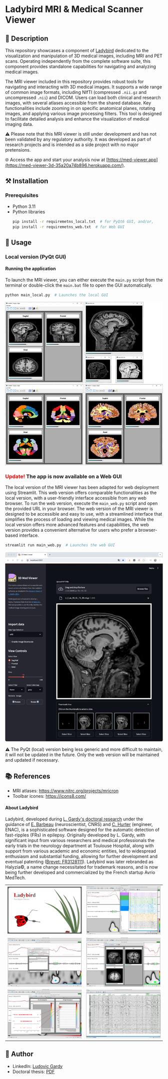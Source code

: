 # Ladybird MRI & Medical Scanner Viewer

## 📄 Description

This repository showcases a component of [Ladybird](#about-ladybird) dedicated to the visualization and manipulation of 3D medical images, including MRI and PET scans. Operating independently from the complete software suite, this component provides standalone capabilities for navigating and analyzing medical images.

The MRI viewer included in this repository provides robust tools for navigating and interacting with 3D medical images. It supports a wide range of common image formats, including NIfTI (compressed `.nii.gz` and uncompressed `.nii`) and DICOM. Users can load both clinical and research images, with several atlases accessible from the shared database. Key functionalities include zooming in on specific anatomical planes, rotating images, and applying various image processing filters. This tool is designed to facilitate detailed analysis and enhance the visualization of medical imaging data.

⚠️ Please note that this MRI viewer is still under development and has not been validated by any regulatory authority. It was developed as part of research projects and is intended as a side project with no major pretensions.

🌐 Access the app and start your analysis now at [https://med-viewer.app](https://med-viewer-3d-35a20a74b896.herokuapp.com/).

## ⚒️ Installation

### Prerequisites
- Python 3.11
- Python libraries
    ```sh
    pip install -r requiremetns_local.txt  # for PyQt6 GUI, and/or,
    pip install -r requiremetns_web.txt  # for Web GUI
    ```

## 📝 Usage

### Local version (PyQt GUI)

#### Running the application
To launch the MRI viewer, you can either execute the `main.py` script from the terminal or double-click the `main.bat` file to open the GUI automatically.

```sh
python main_local.py  # Launches the local GUI
```

![](images/image1.png)

### <span style="color:red">Update!</span> The app is now available on a Web GUI
The local version of the MRI viewer has been adapted for web deployment using Streamlit. This web version offers comparable functionalities as the local version, with a user-friendly interface accessible from any web browser. To run the web version, execute the `main_web.py` script and open the provided URL in your browser.
The web version of the MRI viewer is designed to be accessible and easy to use, with a streamlined interface that simplifies the process of loading and viewing medical images. While the local version offers more advanced features and capabilities, the web version provides a convenient alternative for users who prefer a browser-based interface.

```sh
streamlit run main_web.py  # Launches the web GUI
```

![](images/image2.png)

⚠️ The PyQt (local) version being less generic and more difficult to maintain, it will not be updated in the future. Only the web version will be maintained and updated if necessary.

## 📚 References
- MRI atlases: https://www.nitrc.org/projects/mricron
- Toolbar icones: https://icons8.com/

#### About Ladybird
Ladybird, developed during [L. Gardy's doctoral research](http://thesesups.ups-tlse.fr/5164/1/2021TOU30190.pdf) under the guidance of [E. Barbeau](https://cerco.cnrs.fr/page-perso-emmanuel-j-barbeau-ph-d/) (neuroscientist, CNRS) and [C. Hurter](http://recherche.enac.fr/~hurter/presentation.html) (engineer, ENAC), is a sophisticated software designed for the automatic detection of fast-ripples (FRs) in epilepsy. Originally developed by L. Gardy, with significant input from various researchers and medical professionals the early trials in the neurology department at Toulouse Hospital, along with support from various academic and economic entities, led to widespread enthusiasm and substantial funding, allowing for further development and eventual patenting ([Brevet: FR3128111](https://data.inpi.fr/brevets/FR3128111)). Ladybird was later rebranded as Halyzia©, a name change necessitated for trademark reasons, and is now being further developed and commercialized by the French startup Avrio MedTech.

<table style="width:100%;">
  <tr>
    <td style="width:50%;"><img src="images/ladybird1_v1.jpg" alt="Image 1" style="width:100%;"></td>
    <td style="width:50%;"><img src="images/ladybird2_v1.jpg" alt="Image 2" style="width:100%;"></td>
  </tr>
  <tr>
    <td style="width:50%;"><img src="images/ladybird3_v1.jpg" alt="Image 3" style="width:100%;"></td>
    <td style="width:50%;"><img src="images/ladybird4_v1.jpg" alt="Image 4" style="width:100%;"></td>
  </tr>
  <tr>
    <td style="width:50%;"><img src="images/ladybird5_v1.jpg" alt="Image 5" style="width:100%;"></td>
    <td style="width:50%;"><img src="images/ladybird6_v1.jpg" alt="Image 6" style="width:100%;"></td>
  </tr>
</table>

## 👤 Author
- LinkedIn: [Ludovic Gardy](https://www.linkedin.com/in/ludovic-gardy/)
- Doctoral thesis: [PDF](http://thesesups.ups-tlse.fr/5164/1/2021TOU30190.pdf)